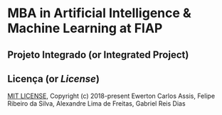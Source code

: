 # MBA in Artificial Intelligence & Machine Learning at FIAP

## Projeto Integrado (or Integrated Project)

## Licença (or *License*)

[MIT LICENSE](LICENSE), Copyright (c) 2018-present Ewerton Carlos Assis, Felipe Ribeiro da Silva,
Alexandre Lima de Freitas, Gabriel Reis Dias

